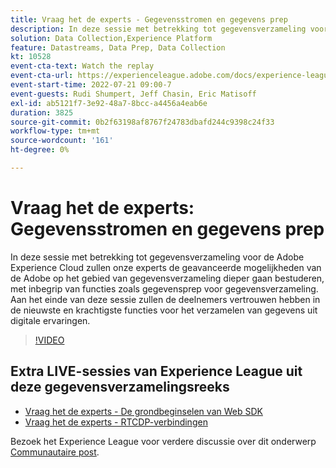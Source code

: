 ```yaml
---
title: Vraag het de experts - Gegevensstromen en gegevens prep
description: In deze sessie met betrekking tot gegevensverzameling voor de Adobe Experience Cloud zullen onze experts de geavanceerde mogelijkheden van de Adobe op het gebied van gegevensverzameling dieper gaan bestuderen, met inbegrip van functies zoals gegevensprep voor gegevensverzameling. Aan het einde van deze sessie zullen de deelnemers vertrouwen hebben in de nieuwste en krachtigste functies voor het verzamelen van gegevens uit digitale ervaringen.
solution: Data Collection,Experience Platform
feature: Datastreams, Data Prep, Data Collection
kt: 10528
event-cta-text: Watch the replay
event-cta-url: https://experienceleague.adobe.com/docs/experience-league-live-events/events/episodes/exl-live-episode-07-21-22.html?lang=en
event-start-time: 2022-07-21 09:00-7
event-guests: Rudi Shumpert, Jeff Chasin, Eric Matisoff
exl-id: ab5121f7-3e92-48a7-8bcc-a4456a4eab6e
duration: 3825
source-git-commit: 0b2f63198af8767f24783dbafd244c9398c24f33
workflow-type: tm+mt
source-wordcount: '161'
ht-degree: 0%

---
```


# Vraag het de experts: Gegevensstromen en gegevens prep

In deze sessie met betrekking tot gegevensverzameling voor de Adobe Experience Cloud zullen onze experts de geavanceerde mogelijkheden van de Adobe op het gebied van gegevensverzameling dieper gaan bestuderen, met inbegrip van functies zoals gegevensprep voor gegevensverzameling. Aan het einde van deze sessie zullen de deelnemers vertrouwen hebben in de nieuwste en krachtigste functies voor het verzamelen van gegevens uit digitale ervaringen.

>[!VIDEO](https://video.tv.adobe.com/v/345342/?quality=12&learn=on)

## Extra LIVE-sessies van Experience League uit deze gegevensverzamelingsreeks

* [Vraag het de experts - De grondbeginselen van Web SDK](exl-live-episode-05-26-22.md)
* [Vraag het de experts - RTCDP-verbindingen](exl-live-episode-06-23-22.md)

Bezoek het Experience League voor verdere discussie over dit onderwerp [Communautaire post](https://experienceleaguecommunities.adobe.com/t5/adobe-experience-platform/aep-community-qna-coffee-break-7-21-22-10-30am-pt-adobe/td-p/461503).

